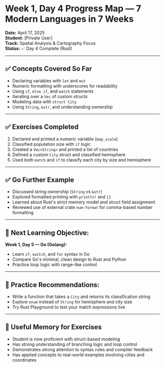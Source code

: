 # Week 1, Day 4 Progress Map — 7 Modern Languages in 7 Weeks

**Date:** April 17, 2025  
**Student:** [Private User]  
**Track:** Spatial Analysis & Cartography Focus  
**Status:** ✅ Day 4 Complete (Rust)

---

## ✅ Concepts Covered So Far
- Declaring variables with `let` and `mut`
- Numeric formatting with underscores for readability
- Using `if`, `else if`, and `match` statements
- Iterating over a `Vec` of custom structs
- Modeling data with `struct City`
- Using `String`, `&str`, and understanding ownership

---

## ✅ Exercises Completed
1. Declared and printed a numeric variable (`map_scale`)
2. Classified population size with `if` logic
3. Created a `Vec<String>` and printed a list of countries
4. Defined a custom `City` struct and classified hemisphere
5. Used both `match` and `if` to classify each city by size and hemisphere

---

## ✅ Go Further Example
- Discussed string ownership (`String` vs `&str`)
- Explored formatted printing with `println!` and `{}`
- Learned about Rust's strict memory model and struct field assignment
- Reviewed use of external crate `num-format` for comma-based number formatting

---

## 🧭 Next Learning Objective:
**Week 1, Day 5 — Go (Golang):**  
- Learn `if`, `switch`, and `for` syntax in Go
- Compare Go's minimal, clean design to Rust and Python
- Practice loop logic with range-like control

---

## 📝 Practice Recommendations:
- Write a function that takes a `City` and returns its classification string
- Explore `enum` instead of `String` for hemisphere and city size
- Try Rust Playground to test your match expressions live

---

## 🧠 Useful Memory for Exercises
- Student is now proficient with struct-based modeling
- Has strong understanding of branching logic and loop control
- Demonstrates strong attention to syntax rules and compiler feedback
- Has applied concepts to real-world examples involving cities and coordinates